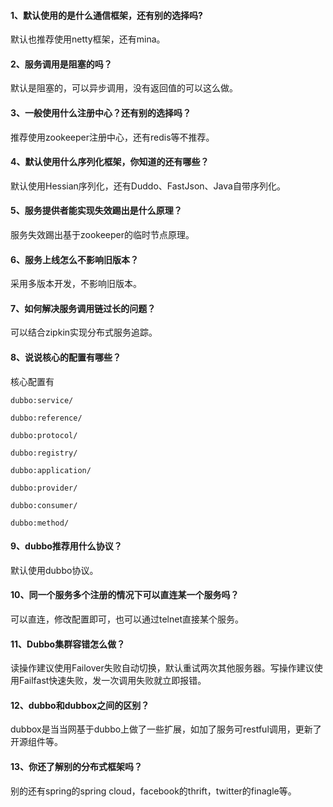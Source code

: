 ####  1、默认使用的是什么通信框架，还有别的选择吗?

默认也推荐使用netty框架，还有mina。

####  2、服务调用是阻塞的吗？

默认是阻塞的，可以异步调用，没有返回值的可以这么做。

####  3、一般使用什么注册中心？还有别的选择吗？

推荐使用zookeeper注册中心，还有redis等不推荐。

####  4、默认使用什么序列化框架，你知道的还有哪些？

默认使用Hessian序列化，还有Duddo、FastJson、Java自带序列化。

####  5、服务提供者能实现失效踢出是什么原理？

服务失效踢出基于zookeeper的临时节点原理。

####  6、服务上线怎么不影响旧版本？

采用多版本开发，不影响旧版本。

####  7、如何解决服务调用链过长的问题？

可以结合zipkin实现分布式服务追踪。

#### 8、说说核心的配置有哪些？

核心配置有


```
dubbo:service/

dubbo:reference/

dubbo:protocol/

dubbo:registry/

dubbo:application/

dubbo:provider/

dubbo:consumer/

dubbo:method/
```

####  9、dubbo推荐用什么协议？

默认使用dubbo协议。

####  10、同一个服务多个注册的情况下可以直连某一个服务吗？

可以直连，修改配置即可，也可以通过telnet直接某个服务。


####  11、Dubbo集群容错怎么做？

读操作建议使用Failover失败自动切换，默认重试两次其他服务器。写操作建议使用Failfast快速失败，发一次调用失败就立即报错。


####  12、dubbo和dubbox之间的区别？

dubbox是当当网基于dubbo上做了一些扩展，如加了服务可restful调用，更新了开源组件等。

####  13、你还了解别的分布式框架吗？

别的还有spring的spring cloud，facebook的thrift，twitter的finagle等。